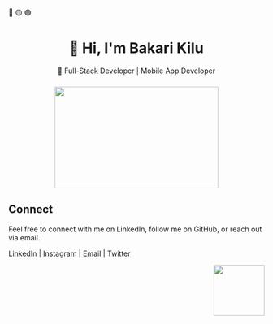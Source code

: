 <!-- Macos like icons -->
<div align="left">
  <pwn>🔴 🟡 🟢</pwn>
</div>

<div align="center">
  <h1>👋 Hi, I'm Bakari Kilu</h1>
  <p>🚀 Full-Stack Developer | Mobile App Developer</p>
</div>

###

<div align="center">
  <img height="200" width="80%" src="http://github-readme-streak-stats.herokuapp.com?user=Bakarijack&theme=dark&background=000000" />
</div>


<!-- Connect -->
## Connect

Feel free to connect with me on LinkedIn, follow me on GitHub, or reach out via email.

[LinkedIn](https://www.linkedin.com/in/bakari-kilu-3a9485233) | [Instagram](https://www.instagram.com/bakari_kilu?igsh=YzljYTk1ODg3Zg==) | [Email](mailto:bakarikilu.media@gmail.com) | [Twitter](https://x.com/BakariKilu)
<!-- End of README -->

<div align="right" width="30%">
          <img src="https://media.giphy.com/media/M9gbBd9nbDrOTu1Mqx/giphy.gif" width="100"/>
</div>

